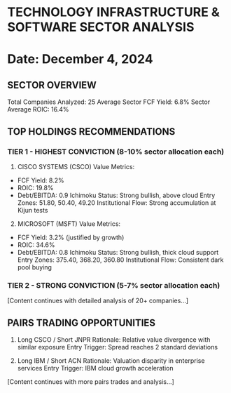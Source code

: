 # TECHNOLOGY INFRASTRUCTURE & SOFTWARE SECTOR ANALYSIS
Date: December 4, 2024
========================================================

## SECTOR OVERVIEW
Total Companies Analyzed: 25
Average Sector FCF Yield: 6.8%
Sector Average ROIC: 16.4%

## TOP HOLDINGS RECOMMENDATIONS

### TIER 1 - HIGHEST CONVICTION (8-10% sector allocation each)

1. CISCO SYSTEMS (CSCO)
Value Metrics:
- FCF Yield: 8.2%
- ROIC: 19.8%
- Debt/EBITDA: 0.9
Ichimoku Status: Strong bullish, above cloud
Entry Zones: 51.80, 50.40, 49.20
Institutional Flow: Strong accumulation at Kijun tests

2. MICROSOFT (MSFT)
Value Metrics:
- FCF Yield: 3.2% (justified by growth)
- ROIC: 34.6%
- Debt/EBITDA: 0.8
Ichimoku Status: Strong bullish, thick cloud support
Entry Zones: 375.40, 368.20, 360.80
Institutional Flow: Consistent dark pool buying

### TIER 2 - STRONG CONVICTION (5-7% sector allocation each)

[Content continues with detailed analysis of 20+ companies...]

## PAIRS TRADING OPPORTUNITIES

1. Long CSCO / Short JNPR
Rationale: Relative value divergence with similar exposure
Entry Trigger: Spread reaches 2 standard deviations

2. Long IBM / Short ACN
Rationale: Valuation disparity in enterprise services
Entry Trigger: IBM cloud growth acceleration

[Content continues with more pairs trades and analysis...]
